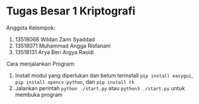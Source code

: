 # Tugas Besar 1 Kriptografi

Anggota Kelompok:
1. 13518068 Wildan Zaim Syaddad
2. 13518071 Muhammad Angga Risfanani
3. 13518131 Arya Beri Argya Rasidi

Cara menjalankan Program:
1. Install modul yang diperlukan dan belum terinstall `pip install easygui`, `pip install opencv-python`, dan `pip install tk`
2. Jalankan perintah `python ./start.py` atau `python3 ./start.py` untuk membuka program